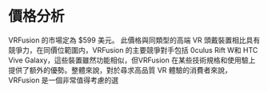 # 價格分析
VRFusion 的市場定為 $599 美元。
此價格與同類型的高端 VR 頭戴裝置相比具有競爭力，在同價位範圍内，VRFusion 的主要競爭對手包括 0culus Rift W和 HTC Vive Galaxy，這些裝置雖然功能相似，但VRFusion 在某些技術規格和使用驗上提供了额外的優勢。整體來說，對於尋求高品質 VR 體驗的消費者來說，VRFusion 是一個非常值得考慮的選
